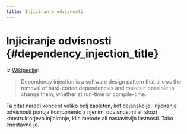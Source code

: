```yaml
---
title: Injiciranje odvisnosti
---
```


# Injiciranje odvisnosti {#dependency_injection_title}

Iz [Wikipedije](http://en.wikipedia.org/wiki/Dependency_injection):

> Dependency injection is a software design pattern that allows the removal of hard-coded dependencies and makes it
> possible to change them, whether at run-time or compile-time.

Ta citat naredi koncept veliko bolj zapleten, kot dejansko je. Injiciranje odvisnosti ponuja komponento
z njenimi odvisnostmi ali skozi konstruktorjevo injiciranje, klic metode ali nastavitvijo lastnosti. Tako enostavno je.
